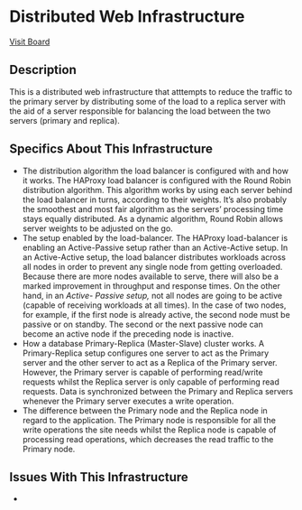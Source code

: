 # Distributed Web Infrastructure
[Visit Board](https://miro.com/app/board/uXjVMZHUaCU=/?share_link_id=855358806852)

## Description
   This is a distributed web infrastructure that atttempts to reduce the traffic to the primary server by distributing some of the load to a replica server with the aid    of a server responsible for balancing the load between the two servers (primary and replica).

## Specifics About This Infrastructure
* The distribution algorithm the load balancer is configured with and how it works.
  The HAProxy load balancer is configured with the Round Robin distribution algorithm. This algorithm works by using each server behind 
  the load balancer in turns, according to their weights. It’s also probably the smoothest and most fair algorithm as the servers’ processing 
  time stays equally distributed. As a dynamic algorithm, Round Robin allows server weights to be adjusted on the go.
* The setup enabled by the load-balancer.
  The HAProxy load-balancer is enabling an Active-Passive setup rather than an Active-Active setup. In an Active-Active setup, the load 
  balancer distributes workloads across all nodes in order to prevent any single node from getting overloaded. Because there are more 
  nodes available to serve, there will also be a marked improvement in throughput and response times. On the other hand, in an _Active-
  Passive setup,_ not all nodes are going to be active (capable of receiving workloads at all times). In the case of two nodes, for example, if the 
  first node is already active, the second node must be passive or on standby. The second or the next passive node can become an active 
  node if the preceding node is inactive.
* How a database Primary-Replica (Master-Slave) cluster works.
  A Primary-Replica setup configures one server to act as the Primary server and the other server to act as a Replica of the Primary server. 
  However, the Primary server is capable of performing read/write requests whilst the Replica server is only capable of performing read 
  requests. Data is synchronized between the Primary and Replica servers whenever the Primary server executes a write operation.
* The difference between the Primary node and the Replica node in regard to the application.
  The Primary node is responsible for all the write operations the site needs whilst the Replica node is capable of processing read operations, 
  which decreases the read traffic to the Primary node.

## Issues With This Infrastructure
* 
